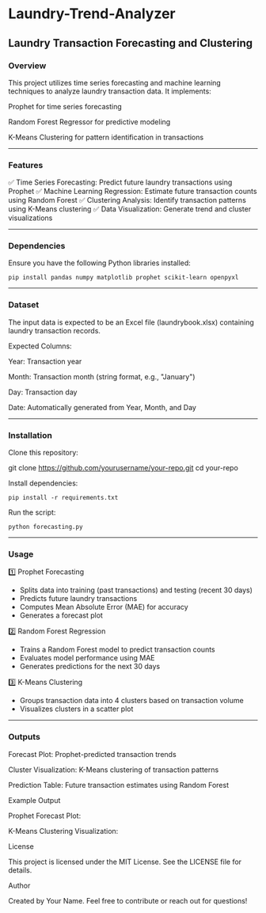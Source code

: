 # Laundry-Trend-Analyzer

<h2>Laundry Transaction Forecasting and Clustering</h2>

<h3>Overview</h3>

This project utilizes time series forecasting and machine learning techniques to analyze laundry transaction data. It implements:

Prophet for time series forecasting

Random Forest Regressor for predictive modeling

K-Means Clustering for pattern identification in transactions

***

<h3>Features</h3>

✅ Time Series Forecasting: Predict future laundry transactions using Prophet
✅ Machine Learning Regression: Estimate future transaction counts using Random Forest
✅ Clustering Analysis: Identify transaction patterns using K-Means clustering
✅ Data Visualization: Generate trend and cluster visualizations

***

<h3>Dependencies</h3>

Ensure you have the following Python libraries installed:
```
pip install pandas numpy matplotlib prophet scikit-learn openpyxl
```
***

<h3>Dataset</h3>

The input data is expected to be an Excel file (laundrybook.xlsx) containing laundry transaction records.

Expected Columns:

Year: Transaction year

Month: Transaction month (string format, e.g., "January")

Day: Transaction day

Date: Automatically generated from Year, Month, and Day

***

<h3>Installation</h3>

Clone this repository:

git clone https://github.com/yourusername/your-repo.git
cd your-repo

Install dependencies:
```
pip install -r requirements.txt
```

Run the script:
```
python forecasting.py
```

***

<h3>Usage</h3>

1️⃣ Prophet Forecasting

- Splits data into training (past transactions) and testing (recent 30 days)
- Predicts future laundry transactions
- Computes Mean Absolute Error (MAE) for accuracy
- Generates a forecast plot

2️⃣ Random Forest Regression

- Trains a Random Forest model to predict transaction counts
- Evaluates model performance using MAE
- Generates predictions for the next 30 days

3️⃣ K-Means Clustering

- Groups transaction data into 4 clusters based on transaction volume
- Visualizes clusters in a scatter plot

***

<h3>Outputs</h3>

Forecast Plot: Prophet-predicted transaction trends

Cluster Visualization: K-Means clustering of transaction patterns

Prediction Table: Future transaction estimates using Random Forest

Example Output

Prophet Forecast Plot:



K-Means Clustering Visualization:



License

This project is licensed under the MIT License. See the LICENSE file for details.

Author

Created by Your Name. Feel free to contribute or reach out for questions!
